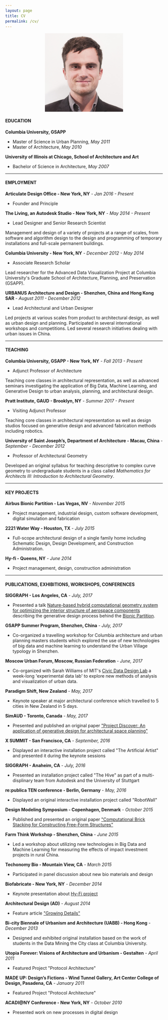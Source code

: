```yaml
---
layout: page
title: CV
permalink: /cv/
---
```


<img style="display: block; margin: 0 auto; max-width: 250px;" src="/img/Danil_Nagy.jpg" />

#### EDUCATION

**Columbia University, GSAPP**

- Master of Science in Urban Planning, _May 2011_
- Master of Architecture, _May 2010_

**University of Illinois at Chicago, School of Architecture and Art**

- Bachelor of Science in Architecture, _May 2007_

---

#### EMPLOYMENT

**Articulate Design Office - New York, NY** _- Jan 2016 - Present_

- Founder and Principle

**The Living, an Autodesk Studio - New York, NY** _- May 2014 - Present_

- Lead Designer and Senior Research Scientist

Management and design of a variety of projects at a range of scales, from software and algorithm design to the design and programming of temporary installations and full-scale permanent buildings.

**Columbia University - New York, NY** _- December 2012 - May 2014_

- Associate Research Scholar

Lead researcher for the Advanced Data Visualization Project at Columbia University's Graduate School of Architecture, Planning, and Preservation (GSAPP).

**URBANUS Architecture and Design - Shenzhen, China and Hong Kong SAR** _- August 2011 - December 2012_

- Lead Architectural and Urban Designer

Led projects at various scales from product to architectural design, as well as urban design and planning. Participated in several international workshops and competitions. Led several research initiatives dealing with urban issues in China.

---

#### TEACHING

**Columbia University, GSAPP - New York, NY** _- Fall 2013 - Present_

- Adjunct Professor of Architecture

Teaching core classes in architectural representation, as well as advanced seminars investigating the application of Big Data, Machine Learning, and Generative Design to urban analysis, planning, and architectural design.

**Pratt Institute, GAUD - Brooklyn, NY** _- Summer 2017 - Present_

- Visiting Adjunct Professor

Teaching core classes in architectural representation as well as design studios focused on generative design and advanced fabrication methods including robotics.

**University of Saint Joseph’s, Department of Architecture - Macau, China** _- September - December 2012_

- Professor of Architectural Geometry

Developed an original syllabus for teaching descriptive to complex curve geometry to undergraduate students in a class called _Mathematics for Architects III: Introduction to Architectural Geometry_.

---

#### KEY PROJECTS

**Airbus Bionic Partition - Las Vegas, NV** _- November 2015_

- Project management, industrial design, custom software development, digital simulation and fabrication

**2221 Water Way - Houston, TX** _- July 2015_

- Full-scope architectural design of a single family home including Schematic Design, Design Development, and Construction Administration.

**Hy-fi - Queens, NY** _- June 2014_

- Project management, design, construction administration

---

#### PUBLICATIONS, EXHIBITIONS, WORKSHOPS, CONFERENCES

**SIGGRAPH - Los Angeles, CA** _- July, 2017_

- Presented a talk [Nature-based hybrid computational geometry system for optimizing the interior structure of aerospace components](https://www.researchgate.net/publication/318739855_Nature-based_hybrid_computational_geometry_system_for_optimizing_the_interior_structure_of_aerospace_components) describing the generative design process behind the [Bionic Partition](http://danilnagy.com/design/2015/12/01/bionic-partition.html).

**GSAPP Summer Program, Shenzhen, China** _- July, 2017_

- Co-organized a travelling workshop for Columbia architecture and urban planning masters students which explored the use of new technologies of big data and machine learning to understand the Urban Village typology in Shenzhen.

**Moscow Urban Forum, Moscow, Russian Federation** _- June, 2017_

- Co-organized with Sarah Williams of MIT's [Civic Data Design Lab](http://civicdatadesignlab.mit.edu/) a week-long 'experimental data lab' to explore new methods of analysis and visualization of urban data.

**Paradigm Shift, New Zealand** _- May, 2017_

- Keynote speaker at major architectural conference which travelled to 5 cities in New Zealand in 5 days.

**SimAUD - Toronto, Canada** _- May, 2017_

- Presented and published an original paper ["Project Discover: An application of generative design for architectural space planning"](https://www.researchgate.net/publication/317279203_Project_Discover_An_application_of_generative_design_for_architectural_space_planning)

**X SUMMIT - San Francisco, CA** _- September, 2016_

- Displayed an interactive installation project called "The Artificial Artist" and presented it during the keynote sessions

**SIGGRAPH - Anaheim, CA** _- July, 2016_

- Presented an installation project called "The Hive" as part of a multi-displinary team from Autodesk and the University of Stuttgart
 
**re:publica TEN conference - Berlin, Germany** _- May, 2016_

- Displayed an original interactive installation project called "RobotWall"

**Design Modeling Symposium - Copenhagen, Denmark** _- October 2015_

- Published and presented an original paper ["Computational Brick Stacking for Constructing Free-Form Structures"](https://www.researchgate.net/publication/302544295_Computational_Brick_Stacking_for_Constructing_Free-Form_Structures)

**Farm Think Workshop - Shenzhen, China** _- June 2015_

- Led a workshop about utilizing new technologies in Big Data and Machine Learning for measuring the effects of impact investment projects in rural China. 

**Techonomy Bio - Mountain View, CA** _- March 2015_

- Participated in panel discussion about new bio materials and design

**Biofabricate - New York, NY** _- December 2014_

- Keynote presentation about [Hy-Fi project](http://danilnagy.com/architecture/2014/06/01/hy-fi.html)

**Architectural Design (AD)** _- August 2014_

- Feature article ["Growing Details"](https://www.researchgate.net/publication/264007636_Growing_Details)

**Bi-city Biennale of Urbanism and Architecture (UABB) - Hong Kong** _- December 2013_

- Designed and exhibited original installation based on the work of students in the Data Mining the City class at Columbia University.

**Utopia Forever: Visions of Architecture and Urbanism - Gestalten** _- April 2011_

- Featured Project "Protocol Architecture"

**MADE UP: Design’s Fictions - Wind Tunnel Gallery, Art Center College of Design, Pasadena, CA** _- January 2011_

- Featured Project "Protocol Architecture"

**ACADI@NY Conference - New York, NY** _- October 2010_

- Presented work on new processes in digital design
